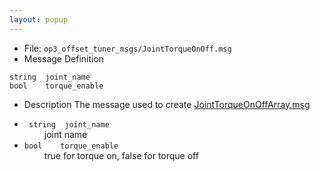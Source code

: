 ```yaml
---
layout: popup
---
```


- File: `op3_offset_tuner_msgs/JointTorqueOnOff.msg`
- Message Definition
 ```
 string  joint_name
 bool    torque_enable
 ```

- Description
The message used to create [JointTorqueOnOffArray.msg]
* ` string  joint_name`  
&emsp;&emsp; joint name  
* `bool    torque_enable`  
&emsp;&emsp; true for torque on, false for torque off




[JointTorqueOnOffArray.msg]:https://github.com/ROBOTIS-GIT/ROBOTIS-Documents/wiki/op3_JointTorqueOnOffArray.msg

